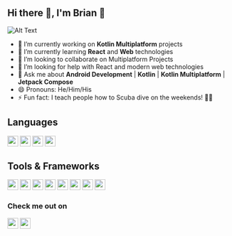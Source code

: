 ## Hi there 👋, I'm Brian 🤿
![Alt Text](https://media.giphy.com/media/v1.Y2lkPTc5MGI3NjExbnQ1c245ZHkxdmttb2M3aTRiazVueG12MTJmcnFoMTFudWtkdnQ3MSZlcD12MV9pbnRlcm5hbF9naWZfYnlfaWQmY3Q9Zw/llarwdtFqG63IlqUR1/giphy.gif)
- 🔭 I’m currently working on **Kotlin Multiplatform** projects
- 🌱 I’m currently learning **React** and **Web** technologies
- 👯 I’m looking to collaborate on Multiplatform Projects
- 🤔 I’m looking for help with React and modern web technologies
- 💬 Ask me about **Android Development** | **Kotlin** | **Kotlin Multiplatform** | **Jetpack Compose**
- 😄 Pronouns: He/Him/His
- ⚡ Fun fact: I teach people how to Scuba dive on the weekends! 🤿🐠

## Languages
<img src="https://github.com/bwvaldes/bwvaldes/assets/43348002/ddaab9ff-cd2d-4685-b772-bc5054061140" width="24" height="24" />
<img src="https://github.com/bwvaldes/bwvaldes/assets/43348002/e53ce0e7-3f0f-471a-b71c-5e4407bce910" width="24" height="24" />
<img src="https://github.com/bwvaldes/bwvaldes/assets/43348002/4d60723f-9568-47d3-b6d0-27d0be72edd6" width="24" height="24" />
<img src="https://github.com/bwvaldes/bwvaldes/assets/43348002/76668138-f7ff-4a98-841d-aade67c696a5" width="24" height="24" />

## Tools & Frameworks
<img src="https://github.com/bwvaldes/bwvaldes/assets/43348002/756d16b5-a5ab-47e8-bdcc-2d88099aad3e" width="24" height="24" />
<img src="https://github.com/bwvaldes/bwvaldes/assets/43348002/50f88c3d-cab2-4373-ae41-c4ec0f31e9b9" width="24" height="24" />
<img src="https://github.com/bwvaldes/bwvaldes/assets/43348002/b1e38a95-302b-4ea5-8b12-7c66aff0ffd9" width="24" height="24" />
<img src="https://github.com/bwvaldes/bwvaldes/assets/43348002/02cc6398-080a-4b0d-9841-bb5140c84806" width="24" height="24" />
<img src="https://github.com/bwvaldes/bwvaldes/assets/43348002/873cce10-8c26-467b-ba9e-8059923cc7f3" width="24" height="24" />
<img src="https://github.com/bwvaldes/bwvaldes/assets/43348002/75892c90-090f-4006-b9da-0a6fe321c2fc" width="24" height="24" />
<img src="https://github.com/bwvaldes/bwvaldes/assets/43348002/59bd141a-967a-4e42-81ad-2cb85dcdd0c7" width="24" height="24" />
<img src="https://github.com/bwvaldes/bwvaldes/assets/43348002/194e06df-5ccc-45f1-a828-86bf4a5d49be" width="24" height="24" />

### Check me out on
<img src="https://github.com/bwvaldes/bwvaldes/assets/43348002/9f0edc84-91ef-49ed-be5f-adf44ba98395" width="24" height="24" />
<img src="https://github.com/bwvaldes/bwvaldes/assets/43348002/f636ffa0-5d20-4f92-87f1-474552e6504f" width="24" height="24" />
